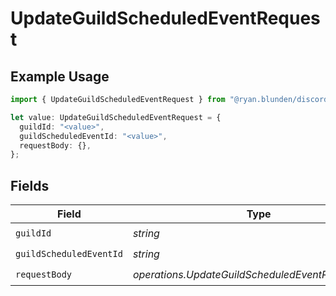 # UpdateGuildScheduledEventRequest

## Example Usage

```typescript
import { UpdateGuildScheduledEventRequest } from "@ryan.blunden/discord/models/operations";

let value: UpdateGuildScheduledEventRequest = {
  guildId: "<value>",
  guildScheduledEventId: "<value>",
  requestBody: {},
};
```

## Fields

| Field                                             | Type                                              | Required                                          | Description                                       |
| ------------------------------------------------- | ------------------------------------------------- | ------------------------------------------------- | ------------------------------------------------- |
| `guildId`                                         | *string*                                          | :heavy_check_mark:                                | N/A                                               |
| `guildScheduledEventId`                           | *string*                                          | :heavy_check_mark:                                | N/A                                               |
| `requestBody`                                     | *operations.UpdateGuildScheduledEventRequestBody* | :heavy_check_mark:                                | N/A                                               |